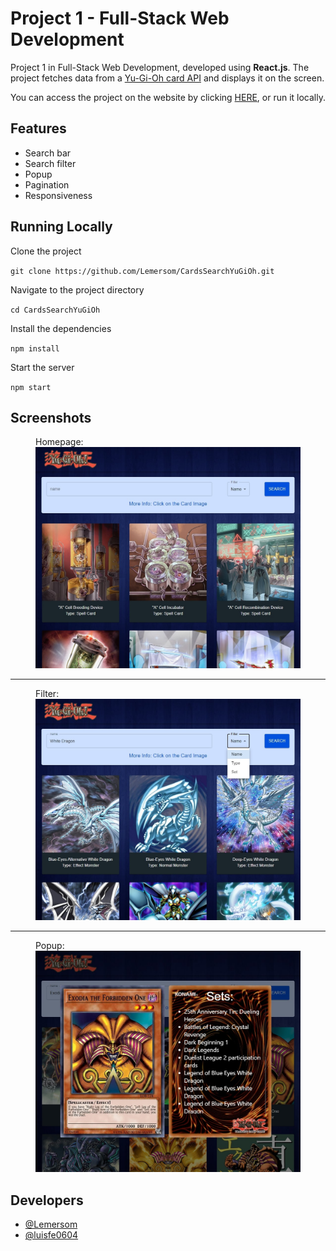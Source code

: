 
# Project 1 - Full-Stack Web Development

Project 1 in Full-Stack Web Development, developed using **React.js**.
The project fetches data from a [Yu-Gi-Oh card API](https://ygoprodeck.com/api-guide/) and displays it on the screen. 

You can access the project on the website by clicking [HERE](https://lemersom.github.io/CardsSearchYuGiOh/), or run it locally.


## Features

- Search bar
- Search filter
- Popup
- Pagination
- Responsiveness


## Running Locally

Clone the project

`git clone https://github.com/Lemersom/CardsSearchYuGiOh.git`

Navigate to the project directory

`cd CardsSearchYuGiOh`

Install the dependencies

`npm install`

Start the server

`npm start`


## Screenshots

<figure>
  <figcaption>Homepage:</figcaption>
  <img src="https://github.com/Lemersom/CardsSearchYuGiOh/blob/main/screenshots/homepage.jpg?raw=true" alt="Homepage">
</figure>  

---  

<figure>
  <figcaption>Filter:</figcaption>
  <img src="https://github.com/Lemersom/CardsSearchYuGiOh/blob/main/screenshots/filters.jpg?raw=true" alt="Filters">
</figure>  

---  

<figure>
  <figcaption>Popup:</figcaption>
  <img src="https://github.com/Lemersom/CardsSearchYuGiOh/blob/main/screenshots/popup.jpg?raw=true" alt="Popup">
</figure>   


## Developers

- [@Lemersom](https://github.com/Lemersom)
- [@luisfe0604](https://github.com/luisfe0604)

